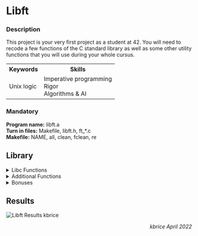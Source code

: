 # Libft
### Description
  This project is your very first project as a student at 42. 
  You will need to recode a few functions of the C standard library as well as some other utility functions that you will use during your whole cursus.
    
  <table>
  <tr>
    <th>Keywords</th>
    <th>Skills</th>
    </tr>
  <tr>
    <td>Unix logic</td>
    <td>Imperative programming<br>
      Rigor<br>
      Algorithms & AI</td>
    </tr>
  </table>
    
### Mandatory
  <b>Program name:</b> libft.a<br>
  <b>Turn in files:</b> Makefile, libft.h, ft_*.c<br>
  <b>Makefile:</b> NAME, all, clean, fclean, re
  
## Library
<details><summary>Libc Functions</summary>

  - [x] isalpha
  - [x] isdigit
  - [x] isalnum 
  - [x] isascii 
  - [x] isprint 
  - [x] strlen 
  - [x] memset 
  - [x] bzero 
  - [x] memcpy 
  - [x] memmove 
  - [x] strlcpy 
  - [x] strlcat 
  - [x] toupper 
  - [x] tolower 
  - [x] strchr 
  - [x] strrchr 
  - [x] strncmp 
  - [x] memchr 
  - [x] memcmp 
  - [x] strnstr 
  - [x] atoi 
  - [x] calloc 
  - [x] strdup 
  
  </details>
  
  <details><summary>Additional Functions</summary>

  - [x] ft_substr
  - [x] ft_strjoin
  - [x] ft_strtrim 
  - [x] ft_split 
  - [x] ft_itoa 
  - [x] ft_strmapi 
  - [x] ft_striteri 
  - [x] ft_putchar_fd 
  - [x] ft_putstr_fd 
  - [x] ft_putendl_fd 
  - [x] ft_putnbr_fd 
  
  </details>
  
   </details>
  
  <details><summary>Bonuses</summary>

  - [ ] ft_lstnew 
  - [ ] ft_lstadd_front 
  - [ ] ft_lstsize 
  - [ ] ft_lstlast 
  - [ ] ft_lstadd_back
  - [ ] ft_lstdelone 
  - [ ] ft_lstclear 
  - [ ] ft_lstiter 
  - [ ] ft_lstmap 
  
  </details>
 
 ## Results 
 
![Libft Results kbrice](https://user-images.githubusercontent.com/97709643/164137954-e00dd4a0-43f3-4c8b-8cef-64757b09f616.png)
<p align="right"><i>kbrice April 2022</i></p>
